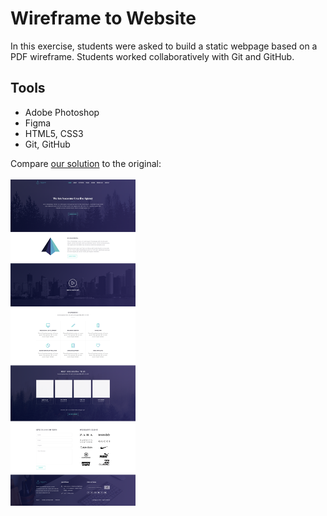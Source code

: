 # Wireframe to Website 
 
In this exercise, students were asked to build a static webpage based on a PDF wireframe. Students worked collaboratively with Git and GitHub. 

## Tools

* Adobe Photoshop
* Figma
* HTML5, CSS3
* Git, GitHub

Compare <a href="https://videlicet.github.io/STUDY-PROJECT_Wireframe-to-Website/" target="_blacnk">our solution<a> to the original:<br><br>
<img src="./assets/wireframe.png " width="200" alt="original wireframe" />
